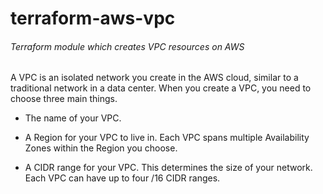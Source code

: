 # terraform-aws-vpc
###### Terraform module which creates VPC resources on AWS 

A VPC is an isolated network you create in the AWS cloud, similar to a traditional network in a data center. When you create a VPC, you need to choose three main things. 

* The name of your VPC.

* A Region for your VPC to live in. Each VPC spans multiple Availability Zones within the Region you choose.

* A CIDR range for your VPC. This determines the size of your network. Each VPC can have up to four /16 CIDR ranges.
